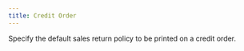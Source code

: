 ```yaml
---
title: Credit Order
---
```



Specify the default sales return policy to be printed on a credit order.
